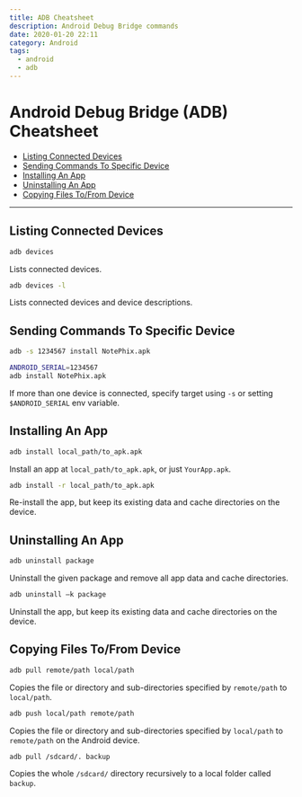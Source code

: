 ```yaml
---
title: ADB Cheatsheet
description: Android Debug Bridge commands
date: 2020-01-20 22:11
category: Android
tags:
  - android
  - adb
---
```


# Android Debug Bridge (ADB) Cheatsheet

- [Listing Connected Devices](#listing-connected-devices)
- [Sending Commands To Specific Device](#sending-commands-to-specific-device)
- [Installing An App](#installing-an-app)
- [Uninstalling An App](#uninstalling-an-app)
- [Copying Files To/From Device](#copying-files-tofrom-device)

- - -

## Listing Connected Devices

```sh
adb devices
```

Lists connected devices.

```sh
adb devices -l
```

Lists connected devices and device descriptions.

## Sending Commands To Specific Device

```sh
adb -s 1234567 install NotePhix.apk
```

```sh
ANDROID_SERIAL=1234567
adb install NotePhix.apk
```

If more than one device is connected, specify target using `-s` or setting `$ANDROID_SERIAL` env variable.

## Installing An App

```sh
adb install local_path/to_apk.apk
```

Install an app at `local_path/to_apk.apk`, or just `YourApp.apk`.

```sh
adb install -r local_path/to_apk.apk
```

Re-install the app, but keep its existing data and cache directories on the device.

## Uninstalling An App

```sh
adb uninstall package
```

Uninstall the given package and remove all app data and cache directories.

```sh
adb uninstall –k package
```

Uninstall the app, but keep its existing data and cache directories on the device.

## Copying Files To/From Device

```sh
adb pull remote/path local/path
```

Copies the file or directory and sub-directories specified by `remote/path` to `local/path`.

```sh
adb push local/path remote/path
```

Copies the file or directory and sub-directories specified by `local/path` to `remote/path` on the Android device.

```sh
adb pull /sdcard/. backup
```

Copies the whole `/sdcard/` directory recursively to a local folder called `backup`.
